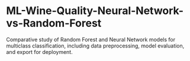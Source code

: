 # ML-Wine-Quality-Neural-Network-vs-Random-Forest
Comparative study of Random Forest and Neural Network models for multiclass classification, including data preprocessing, model evaluation, and export for deployment.

